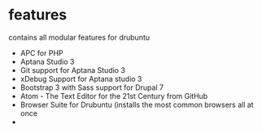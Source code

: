 # features
contains all modular  features for drubuntu
- APC for PHP
- Aptana Studio 3
- Git support for Aptana Studio 3
- xDebug Support for Aptana studio 3
- Bootstrap 3 with Sass support for Drupal 7
- Atom - The Text Editor for the 21st Century from GitHub
- Browser Suite for Drubuntu (installs the most common browsers all at once
- 
